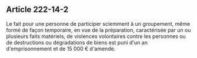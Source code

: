 Article 222-14-2
----
Le fait pour une personne de participer sciemment à un groupement, même formé de
façon temporaire, en vue de la préparation, caractérisée par un ou plusieurs
faits matériels, de violences volontaires contre les personnes ou de
destructions ou dégradations de biens est puni d'un an d'emprisonnement et de 15
000 € d'amende.
